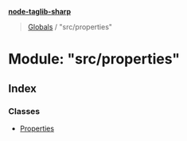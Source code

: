 **[node-taglib-sharp](../README.md)**

> [Globals](../globals.md) / "src/properties"

# Module: "src/properties"

## Index

### Classes

* [Properties](../classes/_src_properties_.properties.md)
